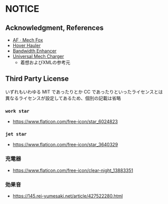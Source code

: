 # NOTICE

## Acknowledgment, References

- [AF · Mech Fox](https://steamcommunity.com/sharedfiles/filedetails/?id=3015998297)
- [Hover Hauler](https://steamcommunity.com/sharedfiles/filedetails/?id=3209529782)
- [Bandwidth Enhancer](https://steamcommunity.com/sharedfiles/filedetails/?id=2888505789)
- [Universal Mech Charger](https://steamcommunity.com/sharedfiles/filedetails/?id=3330287994)
  - 着想およびXMLの参考元

## Third Party License

いずれもいわゆる MIT であったりとか CC であったりといったライセンスとは異なるライセンスが設定してあるため、個別の記載は省略

### `work star`

- <https://www.flaticon.com/free-icon/star_6024823>

### `jet star`

- <https://www.flaticon.com/free-icon/star_3640329>

### 充電器

- <https://www.flaticon.com/free-icon/clear-night_13883351>

### 効果音

- <https://145.rei-yumesaki.net/article/427522280.html>
